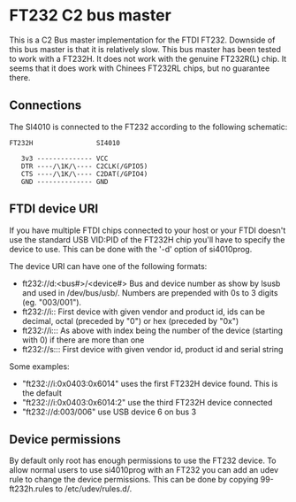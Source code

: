 # FT232 C2 bus master
This is a C2 Bus master implementation for the FTDI FT232. Downside of this bus
master is that it is relatively slow. This bus master has been tested to work
with a FT232H. It does not work with the genuine FT232R(L) chip. It seems that
it does work with Chinees FT232RL chips, but no guarantee there.

## Connections
The SI4010 is connected to the FT232 according to the following schematic:

    FT232H                SI4010

       3v3 -------------- VCC
       DTR ----/\1K/\---- C2CLK(/GPIO5)
       CTS ----/\1K/\---- C2DAT(/GPIO4)
       GND -------------- GND

## FTDI device URI
If you have multiple FTDI chips connected to your host or your FTDI doesn't use
the standard USB VID:PID of the FT232H chip you'll have to specify the device
to use. This can be done with the '-d' option of si4010prog.

The device URI can have one of the following formats:
 * ft232://d:<bus#>/<device#>
   Bus and device number as show by lsusb and used in /dev/bus/usb/. Numbers
   are prepended with 0s to 3 digits (eg. "003/001").
 * ft232://i:<vendor>:<product>
   First device with given vendor and product id, ids can be decimal, octal
   (preceded by "0") or hex (preceded by "0x")
 * ft232://i:<vendor>:<product>:<index>
   As above with index being the number of the device (starting with 0) if
   there are more than one
 * ft232://s:<vendor>:<product>:<serial>
   First device with given vendor id, product id and serial string

Some examples:
 * "ft232://i:0x0403:0x6014" uses the first FT232H device found. This is the
   default
 * "ft232://i:0x0403:0x6014:2" use the third FT232H device connected
 * "ft232://d:003/006" use USB device 6 on bus 3

## Device permissions
By default only root has enough permissions to use the FT232 device. To allow
normal users to use si4010prog with an FT232 you can add an udev rule to change
the device permissions. This can be done by copying 99-ft232h.rules to
/etc/udev/rules.d/.
